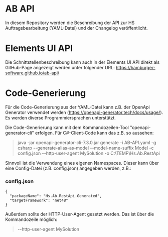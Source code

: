 # AB API
In diesem Repository werden die Beschreibung der API zur HS Auftragsbearbeitung (YAML-Datei) und der Changelog veröffentlicht.

# Elements UI API
Die Schnittstellenbeschreibung kann auch in der Elements UI API direkt als GitHub-Page angezeigt werden unter folgender URL:
https://hamburger-software.github.io/ab-api/

# Code-Generierung
Für die Code-Generierung aus der YAML-Datei kann z.B. der OpenApi Generator verwendet werden (https://openapi-generator.tech/docs/usage/).
Es werden diverse Programmiersprachen unterstützt. 

Die Code-Generierung kann mit dem Kommandozeilen-Tool "openapi-generator-cli" erfolgen. Für C#-Client-Code kann das z.B. so aussehen:
> java -jar openapi-generator-cli-7.3.0.jar generate -i AB-API.yaml -g csharp --generate-alias-as-model --model-name-suffix Model -c config.json --http-user-agent MySolution -o C:\TEMP\Hs.Ab.RestApi

Sinnvoll ist die Verwendung eines eigenen Namespaces. Dieser kann über eine Config-Datei (z.B. config.json) angegeben werden, z.B.:
### config.json
```
{
  "packageName": "Hs.Ab.RestApi.Generated",
  "targetFramework": "net48"
}
```

Außerdem sollte der HTTP-User-Agent gesetzt werden. Das ist über die Kommandozeile möglich: 
> --http-user-agent MySolution
